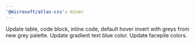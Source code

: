 ```yaml
---
'@microsoft/atlas-css': minor
---
```


Update table, code block, inline code, default hover invert with greys from new grey palette. Update gradient text blue color. Update facepile colors.
